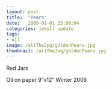 ```yaml
---
layout: post
title:  "Pears"
date:   2009-01-01 13:06:04
categories: jekyll update
tags: 
- oil 
image: /allTheJpg/goldenPears.jpg
thumbnail: /allTheJpg/goldenPears.jpg
---
```


Red Jars

Oil on paper
9”x12”
Winter 2009

